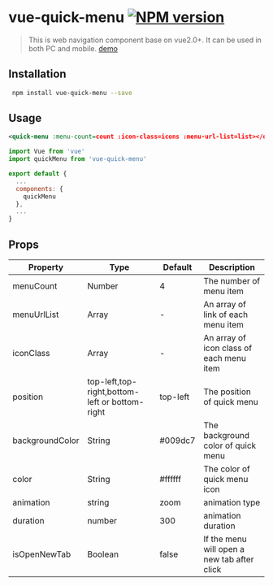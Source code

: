 # vue-quick-menu [![NPM version](https://img.shields.io/npm/v/vue-quick-menu.svg)](https://www.npmjs.com/package/vue-quick-menu)

> This is web navigation component base on vue2.0+. It can be used in both PC and mobile.
[demo](https://ashleylv.github.io/vue-quick-menu/index.html)

## Installation

``` bash
 npm install vue-quick-menu --save
```

## Usage
``` xml
<quick-menu :menu-count=count :icon-class=icons :menu-url-list=list></quick-menu>
```

``` javascript
import Vue from 'vue'
import quickMenu from 'vue-quick-menu'

export default {
  ...
  components: {
    quickMenu
  },
  ...
}
```
## Props

Property|Type|Default|Description
---|---|---|---
menuCount|Number|4|The number of menu item
menuUrlList|Array|-|An array of link of each menu item
iconClass|Array|-|An array of icon class of each menu item
position|top-left,top-right,bottom-left or bottom-right|top-left|The position of quick menu
backgroundColor|String|#009dc7|The background color of quick menu
color|String|#ffffff|The color of quick menu icon
animation|string|zoom|animation type
duration|number|300|animation duration
isOpenNewTab|Boolean|false|If the menu will open a new tab after click
